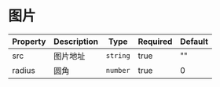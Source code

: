 # 图片

| Property | Description | Type     | Required | Default |
| -------- | ----------- | -------- | -------- | ------- |
| src      | 图片地址    | `string`   | true     | ""      |
| radius   | 圆角        | `number` | true     | 0       |
